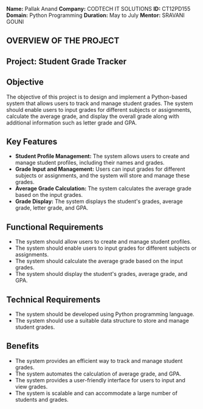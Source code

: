 **Name:** Pallak Anand
**Company:** CODTECH IT SOLUTIONS
**ID:** CT12PD155
**Domain:** Python Programming
**Duration:** May to July
**Mentor:** SRAVANI GOUNI


## OVERVIEW OF THE PROJECT

## Project: Student Grade Tracker

## Objective

The objective of this project is to design and implement a Python-based system that allows users to track and manage student grades. The system should enable users to input grades for different subjects or assignments, calculate the average grade, and display the overall grade along with additional information such as letter grade and GPA.

## Key Features

- **Student Profile Management:** The system allows users to create and manage student profiles, including their names and grades.
- **Grade Input and Management:** Users can input grades for different subjects or assignments, and the system will store and manage these grades.
- **Average Grade Calculation:** The system calculates the average grade based on the input grades.
- **Grade Display:** The system displays the student's grades, average grade, letter grade, and GPA.

## Functional Requirements

- The system should allow users to create and manage student profiles.
- The system should enable users to input grades for different subjects or assignments.
- The system should calculate the average grade based on the input grades.
- The system should display the student's grades, average grade, and GPA.

## Technical Requirements

- The system should be developed using Python programming language.
- The system should use a suitable data structure to store and manage student grades.

## Benefits

- The system provides an efficient way to track and manage student grades.
- The system automates the calculation of average grade, and GPA.
- The system provides a user-friendly interface for users to input and view grades.
- The system is scalable and can accommodate a large number of students and grades.

